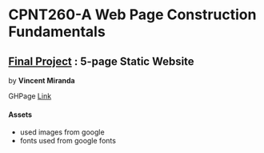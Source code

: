 # CPNT260-A Web Page Construction Fundamentals
## [Final Project](https://github.com/sait-wbdv/in-class/tree/main/week05f/css-toggle) : 5-page Static Website

by **Vincent Miranda**

GHPage [Link](https://vinceldric.github.io/cpnt260-final/)

#### Assets

- used images from google
- fonts used from google fonts